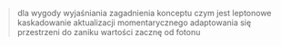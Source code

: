 > dla wygody wyjaśniania zagadnienia konceptu czym jest leptonowe kaskadowanie aktualizacji momentarycznego adaptowania się przestrzeni do zaniku wartości zacznę od fotonu

